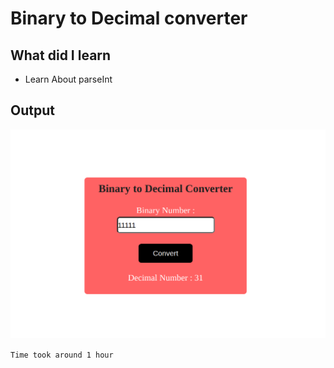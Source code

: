# Binary to Decimal converter

## What did I learn
- Learn About parseInt


## Output

![Binary2Decimal](./Image/Binary_Decimal.png)

`Time took around 1 hour`